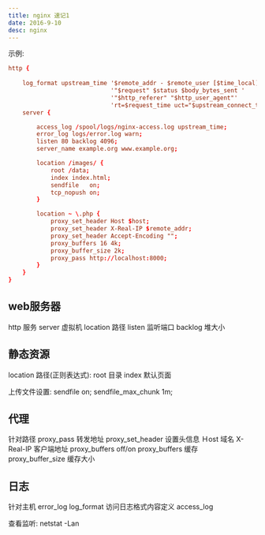 ```yaml
---
title: nginx 速记1
date: 2016-9-10
desc: nginx
---
```


示例:
``` conf
http {
	
	log_format upstream_time '$remote_addr - $remote_user [$time_local] '
                             '"$request" $status $body_bytes_sent '
                             '"$http_referer" "$http_user_agent"'
                             'rt=$request_time uct="$upstream_connect_time" uht="$upstream_header_time" urt="$upstream_response_time"';
    server {

    	access_log /spool/logs/nginx-access.log upstream_time;
    	error_log logs/error.log warn;
		listen 80 backlog 4096;
		server_name example.org www.example.org;

		location /images/ {
        	root /data;
        	index index.html;
        	sendfile   on;
    		tcp_nopush on;
    	}

    	location ~ \.php {
    		proxy_set_header Host $host;
    		proxy_set_header X-Real-IP $remote_addr;
    		proxy_set_header Accept-Encoding "";
    		proxy_buffers 16 4k;
    		proxy_buffer_size 2k;
		    proxy_pass http://localhost:8000;
		}
    }
}

```

## web服务器


http 服务
server 虚拟机
location 路径
listen 监听端口 backlog 堆大小

## 静态资源

location 路径(正则表达式):
root 目录
index  默认页面

上传文件设置:
sendfile           on;
sendfile_max_chunk 1m;

## 代理

针对路径
proxy_pass 转发地址
proxy_set_header 设置头信息 
Ｈost 域名
X-Real-IP 客户端地址
proxy_buffers off/on
proxy_buffers 缓存
proxy_buffer_size 缓存大小

## 日志

针对主机
error_log
log_format 访问日志格式内容定义
access_log

查看监听:
netstat -Lan